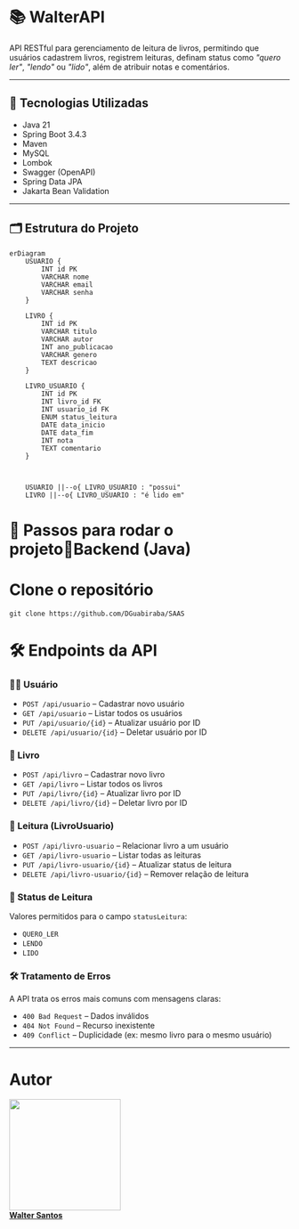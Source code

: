 # 📚 WalterAPI

API RESTful para gerenciamento de leitura de livros, permitindo que usuários cadastrem livros, registrem leituras, definam status como *"quero ler"*, *"lendo"* ou *"lido"*, além de atribuir notas e comentários.

---

## 🔧 Tecnologias Utilizadas

- Java 21
- Spring Boot 3.4.3
- Maven
- MySQL
- Lombok
- Swagger (OpenAPI)
- Spring Data JPA
- Jakarta Bean Validation

---

## 🗂️ Estrutura do Projeto

```mermaid
erDiagram
    USUARIO {
        INT id PK
        VARCHAR nome
        VARCHAR email
        VARCHAR senha
    }

    LIVRO {
        INT id PK
        VARCHAR titulo
        VARCHAR autor
        INT ano_publicacao
        VARCHAR genero
        TEXT descricao
    }

    LIVRO_USUARIO {
        INT id PK
        INT livro_id FK
        INT usuario_id FK
        ENUM status_leitura
        DATE data_inicio
        DATE data_fim
        INT nota
        TEXT comentario
    }



    USUARIO ||--o{ LIVRO_USUARIO : "possui"
    LIVRO ||--o{ LIVRO_USUARIO : "é lido em"
```


# 🎯 Passos para rodar o projeto🔹Backend (Java)
# Clone o repositório
```git
git clone https://github.com/DGuabiraba/SAAS
```


# 🛠️ Endpoints da API

### 🧑‍💻 Usuário
- `POST /api/usuario` – Cadastrar novo usuário  
- `GET /api/usuario` – Listar todos os usuários  
- `PUT /api/usuario/{id}` – Atualizar usuário por ID  
- `DELETE /api/usuario/{id}` – Deletar usuário por ID  

### 📘 Livro
- `POST /api/livro` – Cadastrar novo livro  
- `GET /api/livro` – Listar todos os livros  
- `PUT /api/livro/{id}` – Atualizar livro por ID  
- `DELETE /api/livro/{id}` – Deletar livro por ID  

### 📖 Leitura (LivroUsuario)
- `POST /api/livro-usuario` – Relacionar livro a um usuário  
- `GET /api/livro-usuario` – Listar todas as leituras  
- `PUT /api/livro-usuario/{id}` – Atualizar status de leitura  
- `DELETE /api/livro-usuario/{id}` – Remover relação de leitura  

### 🎯 Status de Leitura
Valores permitidos para o campo `statusLeitura`:
- `QUERO_LER`
- `LENDO`
- `LIDO`

### 🛠️ Tratamento de Erros
A API trata os erros mais comuns com mensagens claras:
- `400 Bad Request` – Dados inválidos  
- `404 Not Found` – Recurso inexistente  
- `409 Conflict` – Duplicidade (ex: mesmo livro para o mesmo usuário)

---



# Autor
<tr align="center">
  <td>
    <a href="https://github.com/WalterSantos08">
      <img src="https://avatars.githubusercontent.com/u/178443270?v=4" height="200px" width="200px">
      <br>
      <strong>Walter Santos</strong>
    </a>
  </td>
</tr>

